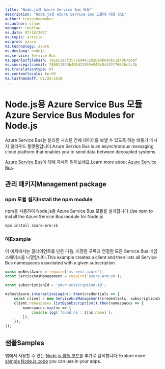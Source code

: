 ```yaml
---
title: "Node.js용 Azure Service Bus 모듈"
description: "Node.js용 Azure Service Bus 모듈에 대한 참조"
author: craigshoemaker
ms.author: cshoe
manager: routlaw
ms.date: 07/18/2017
ms.topic: article
ms.prod: azure
ms.technology: azure
ms.devlang: nodejs
ms.service: Service Bus
ms.openlocfilehash: 792e51acf2577649432b26e4b840bc1d40b7abaf
ms.sourcegitcommit: 78001187db408d21909e949c8a592f76626c2c3b
ms.translationtype: HT
ms.contentlocale: ko-KR
ms.lasthandoff: 01/26/2018
---
```

# <a name="azure-service-bus-modules-for-nodejs"></a><span data-ttu-id="28923-103">Node.js용 Azure Service Bus 모듈</span><span class="sxs-lookup"><span data-stu-id="28923-103">Azure Service Bus Modules for Node.js</span></span>

<span data-ttu-id="28923-104">Azure Service Bus는 분리된 시스템 간에 데이터를 보낼 수 있도록 하는 비동기 메시지 클라우드 플랫폼입니다.</span><span class="sxs-lookup"><span data-stu-id="28923-104">Azure Service Bus is an asynchronous messaging cloud platform that enables you to send data between decoupled systems.</span></span>

<span data-ttu-id="28923-105">[Azure Service Bus](https://docs.microsoft.com/azure/service-bus-messaging/service-bus-messaging-overview)에 대해 자세히 알아보세요.</span><span class="sxs-lookup"><span data-stu-id="28923-105">Learn more about [Azure Service Bus](https://docs.microsoft.com/azure/service-bus-messaging/service-bus-messaging-overview).</span></span>

## <a name="management-package"></a><span data-ttu-id="28923-106">관리 패키지</span><span class="sxs-lookup"><span data-stu-id="28923-106">Management package</span></span>

### <a name="install-the-npm-module"></a><span data-ttu-id="28923-107">npm 모듈 설치</span><span class="sxs-lookup"><span data-stu-id="28923-107">Install the npm module</span></span>

<span data-ttu-id="28923-108">npm을 사용하여 Node.js용 Azure Service Bus 모듈을 설치합니다.</span><span class="sxs-lookup"><span data-stu-id="28923-108">Use npm to install the Azure Service Bus module for Node.js</span></span>

```bash
npm install azure-arm-sb
```

### <a name="example"></a><span data-ttu-id="28923-109">예</span><span class="sxs-lookup"><span data-stu-id="28923-109">Example</span></span>

<span data-ttu-id="28923-110">이 예제에서는 클라이언트를 만든 다음, 지정된 구독과 연결된 모든 Service Bus 네임스페이스를 나열합니다.</span><span class="sxs-lookup"><span data-stu-id="28923-110">This example creates a client and then lists all Service Bus namespaces associated with a given subscription.</span></span>

```javascript
const msRestAzure = require('ms-rest-azure');
const ServicebusManagement = require('azure-arm-sb');

const subscriptionId = 'your-subscription-id';

msRestAzure.interactiveLogin().then(credentials => {
    const client = new ServicebusManagement(credentials, subscriptionId);
    client.namespaces.listBySubscription().then(namespaces => {
        namespaces.map(ns => {
            console.log(`found ns : ${ns.name}`);
        });
    });
});
```

## <a name="samples"></a><span data-ttu-id="28923-111">샘플</span><span class="sxs-lookup"><span data-stu-id="28923-111">Samples</span></span>

<span data-ttu-id="28923-112">앱에서 사용할 수 있는 [Node.js 샘플 코드](https://azure.microsoft.com/resources/samples/?platform=nodejs)를 추가로 탐색합니다.</span><span class="sxs-lookup"><span data-stu-id="28923-112">Explore more [sample Node.js code](https://azure.microsoft.com/resources/samples/?platform=nodejs) you can use in your apps.</span></span>
